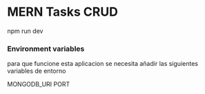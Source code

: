 
# MERN Tasks CRUD

npm run dev


### Environment variables

para que funcione esta aplicacion se necesita añadir las siguientes variables de entorno

MONGODB_URI
PORT
